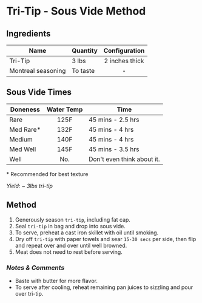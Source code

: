 # Tri-Tip - Sous Vide Method

## Ingredients

| Name               | Quantity | Configuration  |
| ------------------ | -------- | :------------: |
| Tri-Tip            | 3 lbs    | 2 inches thick |
| Montreal seasoning | To taste |       -        |

## Sous Vide Times

| Doneness   | Water Temp | Time                       |
| ---------- | :--------: | -------------------------- |
| Rare       |    125F    | 45 mins - 2.5 hrs          |
| Med Rare\* |    132F    | 45 mins - 4 hrs            |
| Medium     |    140F    | 45 mins - 4 hrs            |
| Med Well   |    145F    | 45 mins - 3.5 hrs          |
| Well       |    No.     | Don't even think about it. |

\* Recommended for best texture

_Yield: ~ 3lbs tri-tip_

## Method

1. Generously season `tri-tip`, including fat cap.
1. Seal `tri-tip` in bag and drop into sous vide.
1. To serve, preheat a cast iron skillet with oil until smoking.
1. Dry off `tri-tip` with paper towels and sear `15-30 secs` per side, then flip and repeat over and over until well browned.
1. Meat does not need to rest before serving.

### _Notes & Comments_

- Baste with butter for more flavor.
- To serve after cooling, reheat remaining pan juices to sizzling and pour over tri-tip.
